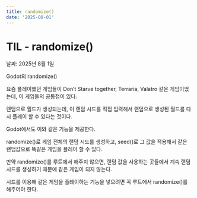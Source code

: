 ```yaml
---
title: randomize()
date: '2025-08-01'
---
```

# TIL - randomize()

날짜: 2025년 8월 1일

Godot의 randomize()

요즘 플레이했던 게임들이 Don’t Starve together, Terraria, Valatro 같은 게임이었는데, 이 게임들의 공통점이 있다.

랜덤으로 월드가 생성되는데, 이 랜덤 시드를 직접 입력해서 랜덤으로 생성된 월드를 다시 플레이 할 수 있다는 것이다.

Godot에서도 이와 같은 기능을 제공한다.

randomize()로 게임 전체의 랜덤 시드를 생성하고, seed()로 그 값을 적용해서 같은 랜덤값으로 똑같은 게임을 플레이 할 수 있다.

만약 randomize()를 루트에서 해주지 않으면, 랜덤 값을 사용하는 곳들에서 계속 랜덤 시드를 생성하기 때문에 같은 게임이 되지 않는다.

시드를 이용해 같은 게임을 플레이하는 기능을 넣으려면 꼭 루트에서 randomize()를 해주어야 한다.

